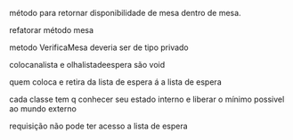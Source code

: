 método para retornar disponibilidade de mesa dentro de mesa.


refatorar método mesa

metodo VerificaMesa deveria ser de tipo privado

colocanalista e olhalistadeespera são void


quem coloca e retira da lista de espera á a lista de espera 


cada classe tem q conhecer seu estado interno e liberar o mínimo possivel ao mundo externo


requisição não pode ter acesso a lista de espera



